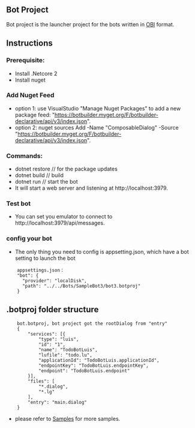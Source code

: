 ## Bot Project
Bot project is the launcher project for the bots written in [OBI](https://github.com/Microsoft/botframework-obi) format.

## Instructions

### Prerequisite:
* Install .Netcore 2
* Install nuget

### Add Nuget Feed
* option 1: use VisualStudio "Manage Nuget Packages" to add a new package feed: "https://botbuilder.myget.org/F/botbuilder-declarative/api/v3/index.json".
* option 2: nuget sources Add -Name "ComposableDialog" -Source "https://botbuilder.myget.org/F/botbuilder-declarative/api/v3/index.json".

### Commands:

* dotnet restore // for the package updates
* dotnet build // build
* dotnet run // start the bot
* It will start a web server and listening at http://localhost:3979.

### Test bot
* You can set you emulator to connect to http://localhost:3979/api/messages.

### config your bot
* The only thing you need to config is appsetting.json, which have a bot setting to launch the bot
```
    appsettings.json：
    "bot": {
      "provider": "localDisk",
      "path": "../../Bots/SampleBot3/bot3.botproj"
    }
```


## .botproj folder structure
```
    bot.botproj, bot project got the rootDialog from "entry"
    {
        "services": [{
            "type": "luis",
            "id": "1",
            "name": "TodoBotLuis",
            "lufile": "todo.lu",
            "applicationId": "TodoBotLuis.applicationId",
            "endpointKey": "TodoBotLuis.endpointKey",
            "endpoint": "TodoBotLuis.endpoint"
        }],
        "files": [
            "*.dialog",
            "*.lg"
        ],
        "entry": "main.dialog"
    }
```
* please refer to [Samples](https://github.com/Microsoft/BotFramework-Composer/tree/master/SampleBots) for more samples.
